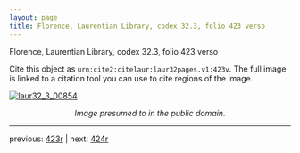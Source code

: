 ```yaml
---
layout: page
title: Florence, Laurentian Library, codex 32.3, folio 423 verso
---
```


Florence, Laurentian Library, codex 32.3, folio 423 verso

Cite this object as `urn:cite2:citelaur:laur32pages.v1:423v`.  The full image is linked to a citation tool you can use to cite regions of the image.

[![laur32_3_00854](http://www.homermultitext.org/iipsrv?IIIF=/project/homer/pyramidal/deepzoom/citelaur/laur32imgs/v1/laur32_3_00854.tif/full/800,/0/default.jpg)](http://www.homermultitext.org/ict2/?urn=urn:cite2:citelaur:laur32imgs.v1:laur32_3_00854) 

<p style="text-align: center; font-style: italic;">Image presumed to in the public domain.</p>

---

previous: [423r](../423r/) | next: [424r](../424r/)